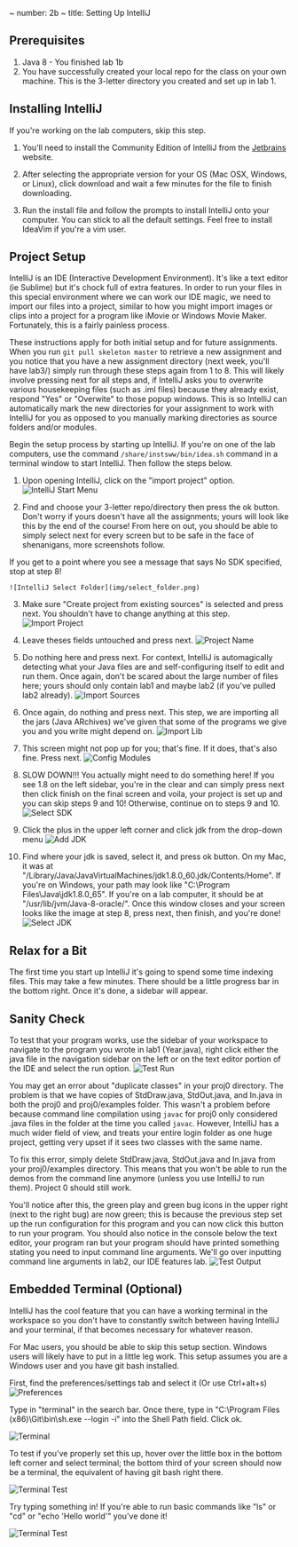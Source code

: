 ~ number: 2b
~ title: Setting Up IntelliJ

Prerequisites
----
1. Java 8 - You finished lab 1b
2. You have successfully created your local repo for the class on your own machine. This is the 3-letter directory you created and set up in lab 1.

Installing IntelliJ
----

If you're working on the lab computers, skip this step.

1. You'll need to install the Community Edition of IntelliJ from the [Jetbrains](https://www.jetbrains.com/idea/download/) website.

2. After selecting the appropriate version for your OS (Mac OSX, Windows, or Linux), click download and wait a few minutes for the file to finish downloading.

3. Run the install file and follow the prompts to install IntelliJ onto your computer. You can stick to all the default settings. Feel free to install IdeaVim if you're a vim user.

Project Setup
----
IntelliJ is an IDE (Interactive Development Environment). It's like a text editor (ie Sublime) but it's chock full of extra features. In order to run your files in this special environment where we can work our IDE magic, we need to import our files into a project, similar to how you might import images or clips into a project for a program like iMovie or Windows Movie Maker. Fortunately, this is a fairly painless process.

These instructions apply for both initial setup and for future assignments. When you run `git pull skeleton master` to retrieve a new assignment and you notice that you have a new assignment directory (next week, you'll have lab3/) simply run through these steps again from 1 to 8. This will likely involve pressing next for all steps and, if IntelliJ asks you to overwrite various housekeeping files (such as .iml files) because they already exist, respond "Yes" or "Overwite" to those popup windows. This is so IntelliJ can automatically mark the new directories for your assignment to work with IntelliJ for you as opposed to you manually marking directories as source folders and/or modules.

Begin the setup process by starting up IntelliJ. If you're on one of the lab computers, use the command `/share/instsww/bin/idea.sh` command in a terminal window to start IntelliJ. Then follow the steps below.

1. Upon opening IntelliJ, click on the "import project" option.
	![IntelliJ Start Menu](img/intellij_start_menu.png)
	
2. Find and choose your 3-letter repo/directory then press the ok button. Don't worry if yours doesn't have all the assignments; yours will look like this by the end of the course! From here on out, you should be able to simply select next for every screen but to be safe in the face of shenanigans, more screenshots follow. 

If you get to a point where you see a message that says No SDK specified, stop at step 8!

	![IntelliJ Select Folder](img/select_folder.png)
	
3. Make sure "Create project from existing sources" is selected and press next. You shouldn't have to change anything at this step.
	![Import Project](img/import_project1.png)
	
4. Leave theses fields untouched and press next.
	![Project Name](img/project_name.png)
	
5. Do nothing here and press next. For context, IntelliJ is automagically detecting what your Java files are and self-configuring itself to edit and run them. Once again, don't be scared about the large number of files here; yours should only contain lab1 and maybe lab2 (if you've pulled lab2 already).
	![Import Sources](img/import_sources.png)
	
6. Once again, do nothing and press next. This step, we are importing all the jars (Java ARchives) we've given that some of the programs we give you and you write might depend on.
	![Import Lib](img/import_lib.png)
	
7. This screen might not pop up for you; that's fine. If it does, that's also fine. Press next.
	![Config Modules](img/module_config.png)
	
8. SLOW DOWN!!! You actually might need to do something here! If you see 1.8 on the left sidebar, you're in the clear and can simply press next then click finish on the final screen and voila, your project is set up and you can skip steps 9 and 10! Otherwise, continue on to steps 9 and 10.
	![Select SDK](img/select_sdk.png)

9. Click the plus in the upper left corner and click jdk from the drop-down menu
	![Add JDK](img/add_jdk.png)

10. Find where your jdk is saved, select it, and press ok button. On my Mac, it was at "/Library/Java/JavaVirtualMachines/jdk1.8.0\_60.jdk/Contents/Home". If you're on Windows, your path may look like "C:\Program Files\Java\jdk1.8.0\_65". If you're on a lab computer, it should be at "/usr/lib/jvm/Java-8-oracle/". Once this window closes and your screen looks like the image at step 8, press next, then finish, and you're done!
	![Select JDK](img/select_jdk.png)

Relax for a Bit
----
The first time you start up IntelliJ it's going to spend some time indexing files. This may take a few minutes. There should be a little progress bar in the bottom right. Once it's done, a sidebar will appear.
	
Sanity Check
----
To test that your program works, use the sidebar of your workspace to navigate to the program you wrote in lab1 (Year.java), right click either the java file in the navigation sidebar on the left or on the text editor portion of the IDE and select the run option. 
	![Test Run](img/test_run.png)

You may get an error about "duplicate classes" in your proj0 directory. The problem is that we have copies of StdDraw.java, StdOut.java, and In.java in both the proj0 and proj0/examples folder. This wasn't a problem before because command line compilation using `javac` for proj0 only considered .java files in the folder at the time you called `javac`. However, IntelliJ has a much wider field of view, and treats your entire login folder as one huge project, getting very upset if it sees two classes with the same name.

To fix this error, simply delete StdDraw.java, StdOut.java and In.java from your proj0/examples directory. This means that you won't be able to run the demos from the command line anymore (unless you use IntelliJ to run them). Project 0 should still work.

<!--To fix this error, open Settings/Preferences (under the File tab or the IntelliJ IDEA tab).  In the Settings/Preferences menu, on the left-side bar, go into Build,Execution,Deployment -> Compiler -> Excludes.  In the Excludes menu, add StdDraw.java, StdOut.java, In.java, and StdAudio.java from your proj0 directory, then hit OK.-->


You'll notice after this, the green play and green bug icons in the upper right (next to the right bug) are now green; this is because the previous step set up the run configuration for this program and you can now click this button to run your program. You should also notice in the console below the text editor, your program ran but your program should have printed something stating you need to input command line arguments. We'll go over inputting command line arguments in lab2, our IDE features lab.
	![Test Output](img/test_output.png)

Embedded Terminal (Optional)
----

IntelliJ has the cool feature that you can have a working terminal in the workspace so you don't have to constantly switch between having IntelliJ and your terminal, if that becomes necessary for whatever reason.

For Mac users, you should be able to skip this setup section. Windows users will likely have to put in a little leg work. This setup assumes you are a Windows user and you have git bash installed.

First, find the preferences/settings tab and select it (Or use Ctrl+alt+s)
![Preferences](img/intellij_preferences.png)

Type in "terminal" in the search bar. Once there, type in "C:\Program Files (x86)\Git\bin\sh.exe --login -i" into the Shell Path field. Click ok.

![Terminal](img/terminal_settings_window.png)

To test if you've properly set this up, hover over the little box in the bottom left corner and select terminal; the bottom third of your screen should now be a terminal, the equivalent of having git bash right there.

![Terminal Test](img/select_terminal.png)

Try typing something in! If you're able to run basic commands like "ls" or "cd" or "echo 'Hello world'" you've done it!

![Terminal Test](img/terminal_test.png)	

